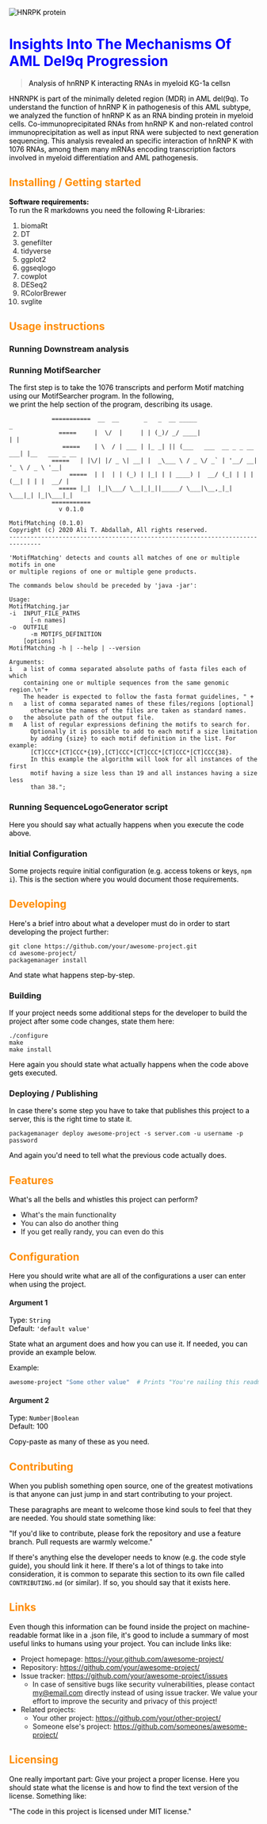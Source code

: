 <style>
H1{color:Blue !important;}
H2{color:DarkOrange !important;}
p{color:Black !important;}
</style>

![HNRPK protein](Images/Motif_HNRPK.png)

# Insights Into The Mechanisms Of AML Del9q Progression
> Analysis of hnRNP K interacting RNAs in myeloid KG-1a cellsn

HNRNPK is part of the minimally deleted region (MDR) in AML del(9q). To understand the function of hnRNP K in pathogenesis of this AML subtype, we analyzed the function of hnRNP K as an RNA binding protein in myeloid cells. Co-immunoprecipitated RNAs from hnRNP K and non-related control immunoprecipitation as well as input RNA were subjected to next generation sequencing. This analysis revealed an specific interaction of hnRNP K with 1076 RNAs, among them many mRNAs encoding transcription factors involved in myeloid differentiation and AML pathogenesis.


## Installing / Getting started

**Software requirements:**</BR>
To run the R markdowns you need the following R-Libraries:</BR>
1. biomaRt
2. DT
3. genefilter
4. tidyverse
5. ggplot2
6. ggseqlogo
7. cowplot
8. DESeq2
9. RColorBrewer
10. svglite

## Usage instructions
### Running Downstream analysis

### Running MotifSearcher
The first step is to take the 1076 transcripts and perform Motif matching using our MotifSearcher program. In the following,</BR>
we print the help section of the program, describing its usage.

```shell
            ===========  __  __       _   _  __ _____                     _               
              =====  	|  \/  |     | | (_)/ _/ ____|                   | |              
               =====	| \  / | ___ | |_ _| || (___   ___  __ _ _ __ ___| |__   ___ _ __ 
 	        =====	| |\/| |/ _ \| __| |  _\___ \ / _ \/ _` | '__/ __| '_ \ / _ \ '__|
                 =====	| |  | | (_) | |_| | | ____) |  __/ (_| | | | (__| | | |  __/ |   
 	          ===== |_|  |_|\___/ \__|_|_||_____/ \___|\__,_|_|  \___|_| |_|\___|_|   
            ===========
              v 0.1.0

MotifMatching (0.1.0) 
Copyright (c) 2020 Ali T. Abdallah, All rights reserved.
-------------------------------------------------------------------------------

'MotifMatching' detects and counts all matches of one or multiple motifs in one
or multiple regions of one or multiple gene products.

The commands below should be preceded by 'java -jar':

Usage:
MotifMatching.jar
-i  INPUT_FILE_PATHS
	  [-n names]
-o  OUTFILE
	  -m MOTIFS_DEFINITION
    [options]
MotifMatching -h | --help | --version

Arguments:
i   a list of comma separated absolute paths of fasta files each of which
    containing one or multiple sequences from the same genomic region.\n"+
    The header is expected to follow the fasta format guidelines, " + 
n   a list of comma separated names of these files/regions [optional]
	  otherwise the names of the files are taken as standard names.
o   the absolute path of the output file.
m   A list of regular expressions defining the motifs to search for.
	  Optionally it is possible to add to each motif a size limitation
	  by adding {size} to each motif definition in the list. For example:
	  [CT]CCC*[CT]CCC*{19},[CT]CCC*[CT]CCC*[CT]CCC*[CT]CCC{38}.
	  In this example the algorithm will look for all instances of the first
	  motif having a size less than 19 and all instances having a size less
	  than 38.";
```
### Running SequenceLogoGenerator script


Here you should say what actually happens when you execute the code above.

### Initial Configuration

Some projects require initial configuration (e.g. access tokens or keys, `npm i`).
This is the section where you would document those requirements.

## Developing

Here's a brief intro about what a developer must do in order to start developing
the project further:

```shell
git clone https://github.com/your/awesome-project.git
cd awesome-project/
packagemanager install
```

And state what happens step-by-step.

### Building

If your project needs some additional steps for the developer to build the
project after some code changes, state them here:

```shell
./configure
make
make install
```

Here again you should state what actually happens when the code above gets
executed.

### Deploying / Publishing

In case there's some step you have to take that publishes this project to a
server, this is the right time to state it.

```shell
packagemanager deploy awesome-project -s server.com -u username -p password
```

And again you'd need to tell what the previous code actually does.

## Features

What's all the bells and whistles this project can perform?
* What's the main functionality
* You can also do another thing
* If you get really randy, you can even do this

## Configuration

Here you should write what are all of the configurations a user can enter when
using the project.

#### Argument 1
Type: `String`  
Default: `'default value'`

State what an argument does and how you can use it. If needed, you can provide
an example below.

Example:
```bash
awesome-project "Some other value"  # Prints "You're nailing this readme!"
```

#### Argument 2
Type: `Number|Boolean`  
Default: 100

Copy-paste as many of these as you need.

## Contributing

When you publish something open source, one of the greatest motivations is that
anyone can just jump in and start contributing to your project.

These paragraphs are meant to welcome those kind souls to feel that they are
needed. You should state something like:

"If you'd like to contribute, please fork the repository and use a feature
branch. Pull requests are warmly welcome."

If there's anything else the developer needs to know (e.g. the code style
guide), you should link it here. If there's a lot of things to take into
consideration, it is common to separate this section to its own file called
`CONTRIBUTING.md` (or similar). If so, you should say that it exists here.

## Links

Even though this information can be found inside the project on machine-readable
format like in a .json file, it's good to include a summary of most useful
links to humans using your project. You can include links like:

- Project homepage: https://your.github.com/awesome-project/
- Repository: https://github.com/your/awesome-project/
- Issue tracker: https://github.com/your/awesome-project/issues
  - In case of sensitive bugs like security vulnerabilities, please contact
my@email.com directly instead of using issue tracker. We value your effort
to improve the security and privacy of this project!
- Related projects:
  - Your other project: https://github.com/your/other-project/
  - Someone else's project: https://github.com/someones/awesome-project/


## Licensing

One really important part: Give your project a proper license. Here you should
state what the license is and how to find the text version of the license.
Something like:

"The code in this project is licensed under MIT license."
